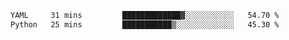 <!--START_SECTION:waka-->

```txt
YAML     31 mins         █████████████▓░░░░░░░░░░░   54.70 %
Python   25 mins         ███████████▒░░░░░░░░░░░░░   45.30 %
```

<!--END_SECTION:waka-->
